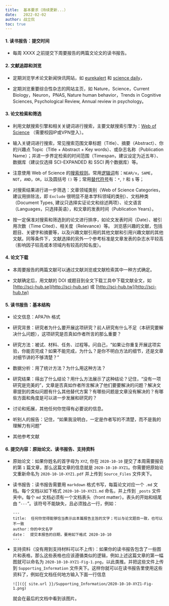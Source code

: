 ```yaml
---
title:  基本要求（持续更新...）
date:   2022-02-02
author: 战立侃
toc: true
---
```


#### 1. 读书报告：提交时间

- 每周 XXXX 之前提交下周要报告的两篇文论文的读书报告。

#### 2. 文献追踪和浏览

- 定期浏览学术论文新闻快讯网站，如 [eurekalert](https://www.eurekalert.org) 和 [science daily](https://www.sciencedaily.com)，

- 定期浏览重要综合性杂志的网站主页，如 Nature，Science，Current Biology，Neuron，PNAS, Nature human behavior，Trends in Cognitive Sciences, Psychological Review, Annual review in psychology。

#### 3. 论文检索和筛选

- 利用文献搜索引擎和相关关键词进行搜索，主要文献搜索引擎为：[Web of Science](https://apps-webofknowledge-com-443.webvpn.blcu.edu.cn) （需要校园IP或VPN登入）。

- 输入关键词进行搜索，常见搜索范围文章标题（Title）、摘要（Abstract）、你的兴趣点 Topic（Title + Abstract + Key words）、或杂志名称（Publication Name）；并进一步界定检索的时间范围（Timespan，建议设定为近五年）、数据库（建议仅选择 SCI-EXPANDED 和 SSCI 两个数据库）等。

- 注意使用 Web of Science 的[搜索规则](https://images-webofknowledge-com-443.webvpn.blcu.edu.cn//WOKRS535R100/help/WOS/hs_search_rules.html)。常用[逻辑词](https://images-webofknowledge-com-443.webvpn.blcu.edu.cn//WOKRS535R100/help/WOS/hs_search_operators.html)有：`NEAR/x`，`SAME`，`NOT`，`AND`，`OR`，以及圆括号 `()` 等；常用[替代符号](https://images-webofknowledge-com-443.webvpn.blcu.edu.cn//WOKRS535R100/help/WOS/hs_wildcards.html)有：`*`, `?` 和 `$` 等；

- 对搜索结果进行进一步筛选：文章领域类别（Web of Science Categories，建议用排除法，即 `Exclude` 很明显不是本学科领域的类别）、文档种类（Document Types, 建议只选择实证论文和综述两项）、论文语言（Languages，只选择英语），和文章的发表时间（Publication Years）。

- 按一定保准对搜索和筛选到的论文进行排序，如论文发表时间（Date）、被引用次数（Time Cited）、相关度（Relevance）等。 浏览感兴趣的文献，包括题目、关键字和摘要等，以及兴趣文献引用的其他文献和引用兴趣文献的其他文献。同等条件下，文献选择的另外一个参考标准是文章发表的杂志水平较高（影响因子较高或本领域内有较高的知名度）。

#### 4. 论文下载

- 本周要报告的两篇文献可以通过文献浏览或文献检索其中一种方式确定。

- 文献确定后，用文献的 DOI 或题目到全文下载工具中下载文献全文，如 [http://sci-hub.se](http://sci-hub.se) 或 [http://sci-hub.tw](http://sci-hub.tw)

#### 5. 读书报告：基本结构

- 论文信息：APA7th 格式

- 研究背景：研究者为什么要开展这项研究？前人研究有什么不足（本研究要解决什么问题），这项研究是否真如作者所言的那么重要？

- 研究方法：被试、材料、任务、过程等。问自己，“如果让你重复开展这项实验，你能否完成？如果不能完成，为什么？是你不明白方法的细节，还是文章对细节讲的不够清楚？”

- 数据分析：用了统计方法？为什么用这种方法？

- 研究结果：得出了什么结论？用什么方法展示了这种结论？记住，“没有一项研究是完美的”，文章是否真如作者所言解决了他们要要解决的问题？解决文章提到的类似问题有什么其他替代方案？有哪些问题是文章没有解决的？有哪些方面和角度是可以进一步发展和研究的？

- 讨论和拓展，其他任何你觉得有必要说的信息。

- 听别人的报告：记住，“如果我没明白，一定是作者写的不清楚，而不是我的理解力有问题”

- 其他参考文献

#### 6. 提交内容：原始论文、读书报告、支持资料

- 原始论文：如果你姓名的首字母为 `XYZ`, 你在 `2020-10-10` 提交了本周需要报告的第 `1` 篇文章，那么这篇文章的信息就是 `2020-10-10-XYZ1`。你需要把原始论文重新命名为 `2020-10-10-XYZ1.pdf` 并上传到 `Source_Files` 文件夹下。

- 读书报告：读书报告需要用 `markdown` 格式书写，每篇论文对应一个 `.md` 文档。每个文档以如下格式 `2020-10-10-XYZ1.md` 命名，并上传到 `_posts` 文件夹中。每个 `md` 文档必须有一个文档表头（front matter）。表头的开始和结尾由 “`---`”。该符号不能缺失，且必须独占一行，例如：
    ```
    ---
    title:  任何你觉得能够恰当表示出本篇报告主旨的文字；可以与论文题目一致，也可以不一致
    author：你的中文名字
    date：  提交本报告的日期，要用如下格式 2020-10-10
    ---
    ```

- 支持资料（没有用到支持材料可以不上传）：如果你的读书报告包含了一些图片和表格，那么这些表格也应该遵循类似的逻辑，例如上述这篇文章的第一幅图就可以命名为 `2020-10-10-XYZ1-Fig-1.png`，以此类推。并把这些文件上传到 `Supporting_Information` 文件夹下。这样你就可以在读书报告里使用这些资料了，例如在文档任何地方输入下面一行信息 

    `![]({{ site.url }}/Supporting_Information/2020-10-10-XYZ1-Fig-1.png)`

    就会在最后的文档中看到该图片。
